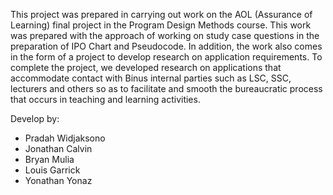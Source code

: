 This project was prepared in carrying out work on the AOL (Assurance of Learning) final project in the Program Design Methods course. This work was prepared with the approach of working on study case questions in the preparation of IPO Chart and Pseudocode. In addition, the work also comes in the form of a project to develop research on application requirements. To complete the project, we developed research on applications that accommodate contact with Binus internal parties such as LSC, SSC, lecturers and others so as to facilitate and smooth the bureaucratic process that occurs in teaching and learning activities.

Develop by:
- Pradah Widjaksono
- Jonathan Calvin
- Bryan Mulia
- Louis Garrick
- Yonathan Yonaz
